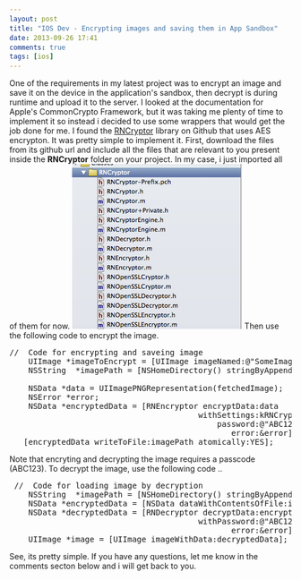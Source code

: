 ```yaml
---
layout: post
title: "IOS Dev - Encrypting images and saving them in App Sandbox"
date: 2013-09-26 17:41
comments: true
tags: [ios]
---
```


One of the requirements in my latest project was to encrypt an image and save it on the device in the application's sandbox, then decrypt is during runtime and upload it to the server. I looked at the documentation for Apple's CommonCrypto Framework, but it was taking me plenty of time to implement it so instead i decided to use some wrappers that would get the job done for me. I found the [RNCryptor](https://github.com/rnapier/RNCryptor) library on Github that uses AES encrypton. It was pretty simple to implement it. First, download the files from its github url and include all the files that are relevant to you present inside the **RNCryptor** folder on your project. In my case, i just imported all of them for now. ![1](/images/posts/imageen/1.png) Then use the following code to encrypt the image.

<!-- more -->

<pre>//  Code for encrypting and saveing image 
    UIImage *imageToEncrypt = [UIImage imageNamed:@"SomeImage"];
    NSString  *imagePath = [NSHomeDirectory() stringByAppendingPathComponent:@"Documents/encryptedImage.png"];

    NSData *data = UIImagePNGRepresentation(fetchedImage);
    NSError *error;
    NSData *encryptedData = [RNEncryptor encryptData:data
                                        withSettings:kRNCryptorAES256Settings
                                            password:@"ABC123"
                                               error:&error];
   [encryptedData writeToFile:imagePath atomically:YES];
</pre>

Note that encryting and decrypting the image requires a passcode (ABC123). To decrypt the image, use the following code ..

<pre> //  Code for loading image by decryption
    NSString  *imagePath = [NSHomeDirectory() stringByAppendingPathComponent:@"Documents/encryptedImage.png"];
    NSData *encryptedData = [NSData dataWithContentsOfFile:imagePath];
    NSData *decryptedData = [RNDecryptor decryptData:encryptedData
                                        withPassword:@"ABC123"
                                               error:&error];
    UIImage *image = [UIImage imageWithData:decryptedData];
</pre>

See, its pretty simple. If you have any questions, let me know in the comments secton below and i will get back to you.
